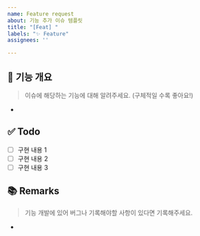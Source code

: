 ```yaml
---
name: Feature request
about: 기능 추가 이슈 템플릿
title: "[Feat] "
labels: "✨ Feature"
assignees: ''

---
```


## 🤖 기능 개요
> 이슈에 해당하는 기능에 대해 알려주세요. (구체적일 수록 좋아요!)
- 

## ✅ Todo
- [ ] 구현 내용 1
- [ ] 구현 내용 2
- [ ] 구현 내용 3

## 📚 Remarks
> 기능 개발에 있어 버그나 기록해야할 사항이 있다면 기록해주세요.
- 
